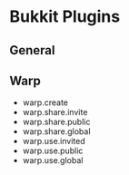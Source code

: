 # Bukkit Plugins

## General

## Warp

* warp.create
* warp.share.invite
* warp.share.public
* warp.share.global
* warp.use.invited
* warp.use.public
* warp.use.global
